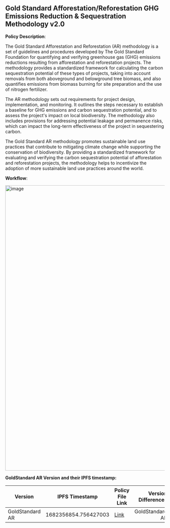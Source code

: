 ## Gold Standard Afforestation/Reforestation GHG Emissions Reduction & Sequestration Methodology v2.0

**Policy Description**: 

The Gold Standard Afforestation and Reforestation (AR) methodology is a set of guidelines and procedures developed by The Gold Standard Foundation for quantifying and verifying greenhouse gas (GHG) emissions reductions resulting from afforestation and reforestation projects. The methodology provides a standardized framework for calculating the carbon sequestration potential of these types of projects, taking into account removals from both aboveground and belowground tree biomass, and also quantifies emissions from biomass burning for site preparation and the use of nitrogen fertilizer.

The AR methodology sets out requirements for project design, implementation, and monitoring. It outlines the steps necessary to establish a baseline for GHG emissions and carbon sequestration potential, and to assess the project's impact on local biodiversity. The methodology also includes provisions for addressing potential leakage and permanence risks, which can impact the long-term effectiveness of the project in sequestering carbon.

The Gold Standard AR methodology promotes sustainable land use practices that contribute to mitigating climate change while supporting the conservation of biodiversity. By providing a standardized framework for evaluating and verifying the carbon sequestration potential of afforestation and reforestation projects, the methodology helps to incentivize the adoption of more sustainable land use practices around the world.



**Workflow**:

<img width="900" alt="image" src="https://user-images.githubusercontent.com/79293833/233697424-458a3277-58d7-4804-893b-bde949093e28.png">



**GoldStandard AR Version and their IPFS timestamp:**

| Version | IPFS Timestamp | Policy File Link | Version Differences |
|---|---|---|---:|
| GoldStandard AR | 1682356854.756427003 | [Link](https://github.com/hashgraph/guardian/blob/main/Methodology%20Library/GoldStandard/GoldStandard%20AR/Gold%20Standard%20AR.policy) | GoldStandard AR |
